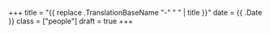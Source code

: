 +++
title = "{{ replace .TranslationBaseName "-" " " | title }}"
date = {{ .Date }}
class = ["people"]
draft = true
+++
